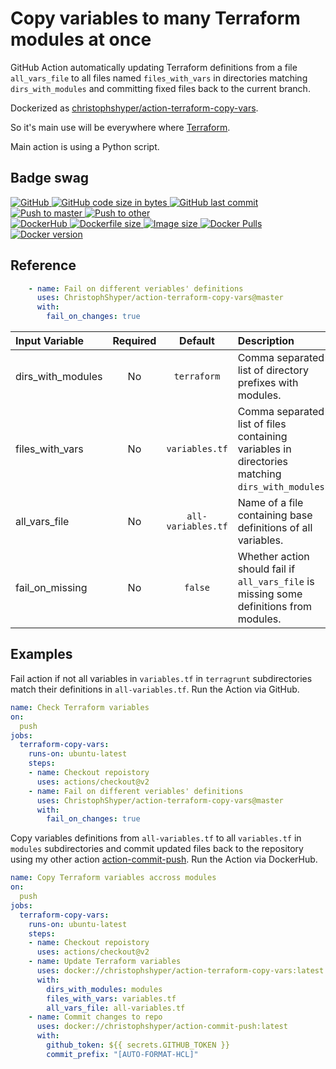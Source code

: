 # Copy variables to many Terraform modules at once

GitHub Action automatically updating Terraform definitions from a file `all_vars_file` to all files named `files_with_vars` in directories matching `dirs_with_modules` and committing fixed files back to the current branch.

Dockerized as [christophshyper/action-terraform-copy-vars](https://hub.docker.com/repository/docker/christophshyper/action-terraform-copy-vars).

So it's main use will be everywhere where [Terraform](https://github.com/hashicorp/terraform).

Main action is using a Python script.


## Badge swag
[
![GitHub](https://img.shields.io/badge/github-ChristophShyper%2Faction--terraform--copy--vars-brightgreen.svg?style=flat-square&logo=github)
![GitHub code size in bytes](https://img.shields.io/github/languages/code-size/christophshyper/action-terraform-copy-vars?color=brightgreen&label=Code%20size&style=flat-square&logo=github)
![GitHub last commit](https://img.shields.io/github/last-commit/christophshyper/action-terraform-copy-vars?color=brightgreen&label=Last%20commit&style=flat-square&logo=github)
](https://github.com/christophshyper/action-terraform-copy-vars "shields.io")
[![Push to master](https://img.shields.io/github/workflow/status/christophshyper/action-terraform-copy-vars/Push%20to%20master?color=brightgreen&label=Master%20branch&logo=github&style=flat-square)
](https://github.com/ChristophShyper/action-terraform-copy-vars/actions?query=workflow%3A%22Push+to+master%22)
[![Push to other](https://img.shields.io/github/workflow/status/christophshyper/action-terraform-copy-vars/Push%20to%20other?color=brightgreen&label=Pull%20requests&logo=github&style=flat-square)
](https://github.com/ChristophShyper/action-terraform-copy-vars/actions?query=workflow%3A%22Push+to+other%22)
<br>
[
![DockerHub](https://img.shields.io/badge/docker-christophshyper%2Faction--terraform--copy--vars-blue.svg?style=flat-square&logo=docker)
![Dockerfile size](https://img.shields.io/github/size/christophshyper/action-terraform-copy-vars/Dockerfile?label=Dockerfile%20size&style=flat-square&logo=docker)
![Image size](https://img.shields.io/docker/image-size/christophshyper/action-terraform-copy-vars/latest?label=Image%20size&style=flat-square&logo=docker)
![Docker Pulls](https://img.shields.io/docker/pulls/christophshyper/action-terraform-copy-vars?color=blue&label=Pulls&logo=docker&style=flat-square)
![Docker version](https://img.shields.io/docker/v/christophshyper/action-terraform-copy-vars?color=blue&label=Version&logo=docker&style=flat-square)
](https://hub.docker.com/r/christophshyper/action-terraform-copy-vars "shields.io")


## Reference
```yaml
    - name: Fail on different veriables' definitions
      uses: ChristophShyper/action-terraform-copy-vars@master
      with:
        fail_on_changes: true
```

Input Variable | Required | Default |Description
:--- | :---: | :---: | :---
dirs_with_modules | No | `terraform` | Comma separated list of directory prefixes with modules.
files_with_vars | No | `variables.tf` | Comma separated list of files containing variables in directories matching `dirs_with_modules`.
all_vars_file | No | `all-variables.tf` | Name of a file containing base definitions of all variables. 
fail_on_missing | No | `false` | Whether action should fail if `all_vars_file` is missing some definitions from modules. 


## Examples

Fail action if not all variables in `variables.tf` in `terragrunt` subdirectories match their definitions in `all-variables.tf`. Run the Action via GitHub.
```yaml
name: Check Terraform variables
on:
  push
jobs:
  terraform-copy-vars:
    runs-on: ubuntu-latest
    steps:
    - name: Checkout repoistory
      uses: actions/checkout@v2
    - name: Fail on different veriables' definitions
      uses: ChristophShyper/action-terraform-copy-vars@master
      with:
        fail_on_changes: true
```

Copy variables definitions from `all-variables.tf` to all `variables.tf` in `modules` subdirectories and commit updated files back to the repository using my other action [action-commit-push](https://github.com/christophshyper/action-commit-push). Run the Action via DockerHub.
```yaml
name: Copy Terraform variables accross modules
on:
  push
jobs:
  terraform-copy-vars:
    runs-on: ubuntu-latest
    steps:
    - name: Checkout repoistory
      uses: actions/checkout@v2
    - name: Update Terraform variables
      uses: docker://christophshyper/action-terraform-copy-vars:latest
      with:
        dirs_with_modules: modules
        files_with_vars: variables.tf
        all_vars_file: all-variables.tf
    - name: Commit changes to repo
      uses: docker://christophshyper/action-commit-push:latest
      with:
        github_token: ${{ secrets.GITHUB_TOKEN }}
        commit_prefix: "[AUTO-FORMAT-HCL]"
```
